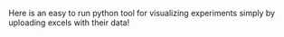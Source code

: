 Here is an easy to run python tool for visualizing experiments simply by uploading excels with their data!
